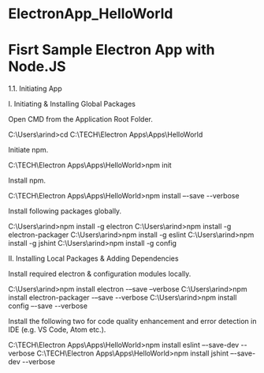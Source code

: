 # ElectronApp_HelloWorld
# Fisrt Sample Electron App with Node.JS

1.1.	Initiating App

I.	Initiating & Installing Global Packages

Open CMD from the Application Root Folder.

C:\Users\arind>cd C:\TECH\Electron Apps\Apps\HelloWorld

Initiate npm.

C:\TECH\Electron Apps\Apps\HelloWorld>npm init

Install npm.

C:\TECH\Electron Apps\Apps\HelloWorld>npm install –-save --verbose

Install following packages globally.

C:\Users\arind>npm install -g electron
C:\Users\arind>npm install -g electron-packager
C:\Users\arind>npm install -g eslint
C:\Users\arind>npm install -g jshint 
C:\Users\arind>npm install -g config

II.	Installing Local Packages & Adding Dependencies

Install required electron & configuration modules locally.

C:\Users\arind>npm install electron -–save –verbose
C:\Users\arind>npm install electron-packager -–save --verbose 
C:\Users\arind>npm install config –-save --verbose

Install the following two for code quality enhancement and error detection in IDE (e.g. VS Code, Atom etc.).

C:\TECH\Electron Apps\Apps\HelloWorld>npm install eslint –-save-dev --verbose
C:\TECH\Electron Apps\Apps\HelloWorld>npm install jshint –-save-dev --verbose
